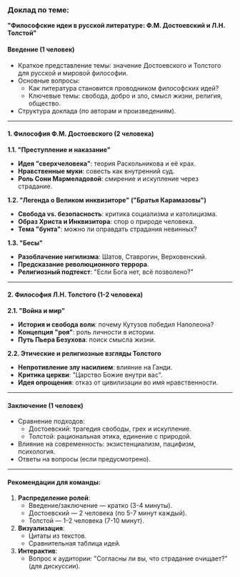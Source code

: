 ### Доклад по теме:  
**"Философские идеи в русской литературе: Ф.М. Достоевский и Л.Н. Толстой"**  

#### **Введение** (1 человек)  
- Краткое представление темы: значение Достоевского и Толстого для русской и мировой философии.  
- Основные вопросы:  
  - Как литература становится проводником философских идей?  
  - Ключевые темы: свобода, добро и зло, смысл жизни, религия, общество.  
- Структура доклада (по авторам и произведениям).  

---

#### **1. Философия Ф.М. Достоевского** (2 человека)  
**1.1. "Преступление и наказание"**  
- **Идея "сверхчеловека"**: теория Раскольникова и её крах.  
- **Нравственные муки**: совесть как внутренний суд.  
- **Роль Сони Мармеладовой**: смирение и искупление через страдание.  

**1.2. "Легенда о Великом инквизиторе" ("Братья Карамазовы")**  
- **Свобода vs. безопасность**: критика социализма и католицизма.  
- **Образ Христа и Инквизитора**: спор о природе человека.  
- **Тема "бунта"**: можно ли оправдать страдания невинных?  

**1.3. "Бесы"**  
- **Разоблачение нигилизма**: Шатов, Ставрогин, Верховенский.  
- **Предсказание революционного террора**.  
- **Религиозный подтекст**: "Если Бога нет, всё позволено?"  

---

#### **2. Философия Л.Н. Толстого** (1-2 человека)  
**2.1. "Война и мир"**  
- **История и свобода воли**: почему Кутузов победил Наполеона?  
- **Концепция "роя"**: роль личности в истории.  
- **Путь Пьера Безухова**: поиск смысла жизни.  

**2.2. Этические и религиозные взгляды Толстого**  
- **Непротивление злу насилием**: влияние на Ганди.  
- **Критика церкви**: "Царство Божие внутри вас".  
- **Идея опрощения**: отказ от цивилизации во имя нравственности.  

---

#### **Заключение** (1 человек)  
- Сравнение подходов:  
  - Достоевский: трагедия свободы, грех и искупление.  
  - Толстой: рациональная этика, единение с природой.  
- Влияние на современность: экзистенциализм, пацифизм, психология.  
- Ответы на вопросы (если предусмотрено).  

---

#### **Рекомендации для команды:**  
1. **Распределение ролей**:  
   - Введение/заключение — кратко (3-4 минуты).  
   - Достоевский — 2 человека (по 5-7 минут каждый).  
   - Толстой — 1-2 человека (7-10 минут).  
2. **Визуализация**:  
   - Цитаты из текстов.  
   - Сравнительная таблица идей.  
3. **Интерактив**:  
   - Вопрос к аудитории: "Согласны ли вы, что страдание очищает?" (для дискуссии).  
